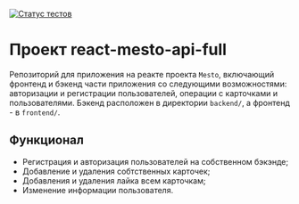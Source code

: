 [![Статус тестов](../../actions/workflows/tests.yml/badge.svg)](../../actions/workflows/tests.yml)

# Проект react-mesto-api-full
Репозиторий для приложения на реакте проекта `Mesto`, включающий фронтенд и бэкенд части приложения со следующими возможностями: авторизации и регистрации пользователей, операции с карточками и пользователями. Бэкенд расположен в директории `backend/`, а фронтенд - в `frontend/`. 

## Функционал
- Регистрация и авторизация пользователей на собственном бэкэнде;
- Добавление и удаления собтственных карточек;
- Добавления и удаления лайка всем карточкам;
- Изменение информации пользователя.

